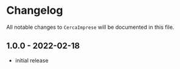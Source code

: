 # Changelog

All notable changes to `CercaImprese` will be documented in this file.

## 1.0.0 - 2022-02-18

- initial release

